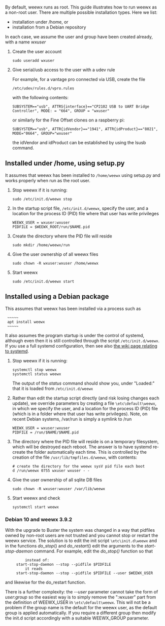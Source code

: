 By default, weewx runs as root.  This guide illustrates how to run weewx as a non-root user. There are multiple possible installation types. Here we list:
* installation under /home, or
* installation from a Debian repository

In each case, we assume the user and group have been created already, with a name _wxuser_

1.  Create the user account

     ~~~~~
     sudo useradd wxuser
     ~~~~~

2.  Give serial/usb access to the user with a udev rule

    For example, for a vantage pro connected via USB, create the file

     ~~~~~
     /etc/udev/rules.d/vpro.rules
     ~~~~~

    with the following contents:

     ~~~~~
     SUBSYSTEM=="usb", ATTRS{interface}=="CP2102 USB to UART Bridge Controller", MODE: = "664", GROUP = "wxuser"
     ~~~~~
 
    or similarly for the Fine Offset clones on a raspberry pi:

     ~~~~~
     SUBSYSTEM=="usb", ATTR{idVendor}=="1941", ATTR{idProduct}=="8021", MODE="0664", GROUP="wxuser"
     ~~~~~

    the idVendor and idProduct can be established by using the lsusb command.

## Installed under /home, using setup.py
 It assumes that weewx has been installed to `/home/weewx` using setup.py and works properly when run as the root user.

1.  Stop weewx if it is running:

     ~~~~~
     sudo /etc/init.d/weewx stop
     ~~~~~


3.  In the startup script file, `/etc/init.d/weewx`, specify the user, and a location for
the process ID (PID) file where that user has write privileges

     ~~~~~
     WEEWX_USER = wxuser:wxuser
     PIDFILE = $WEEWX_ROOT/run/$NAME.pid
     ~~~~~

4.  Create the directory where the PID file will reside

     ~~~~~
     sudo mkdir /home/weewx/run
     ~~~~~

5.  Give the user ownership of all weewx files

     ~~~~~
     sudo chown -R wxuser:wxuser /home/weewx
     ~~~~~



7.  Start weewx

     ~~~~~
     sudo /etc/init.d/weewx start
     ~~~~~

## Installed using a Debian package

This assumes that weewx has been installed via a process such as 

     ~~~~~
     apt install weewx
     ~~~~~

It also assumes the program startup is under the control of systemd, although even then it is still controlled through the script  `/etc/init.d/weewx`.  If you use a full systemd configuration, then see also [the wiki page relating to systemd](../systemd#to-run-as-a-non-root-user).

1.  Stop weewx if it is running:

     ~~~~~
     systemctl stop weewx 
     systemctl status weewx 
     ~~~~~
     The output of the _status_ command should show you, under "Loaded:" that it is loaded from `/etc/init.d/weewx`

2.  Rather than edit the startup script directly (and risk losing changes each update), we override parameters by creating a file `\etc\default\weewx`, in which we specify the user, and a location for
the process ID (PID) file (which is in a folder where that user has write privileges). Note, on recent Debian systems, /var/run is simply a symlink to /run

     ~~~~~
     WEEWX_USER = wxuser:wxuser
     PIDFILE = /run/$NAME/$NAME.pid
     ~~~~~

4.  The directory where the PID file will reside is on a temporary filesystem, which will be destroyed each reboot.
The answer is to have systemd re-create the folder automatically each time. This is controlled  by the creation of the file `/usr/lib/tmpfiles.d/weewx`, with contents:

     ~~~~~
    # create the directory for the weewx sysV pid file each boot
    d /run/weewx 0755 wxuser wxuser - -
     ~~~~~

5.  Give the user ownership of all sqlite DB files

     ~~~~~
     sudo chown -R wxuser:wxuser /var/lib/weewx
     ~~~~~

7.  Start weewx and check

     ~~~~~
     systemctl start weewx 
     ~~~~~
### Debian 10 and weewx 3.9.2
With the upgrade to Buster the system was changed in a way that pidfiles owned by non-root users are not trusted and you cannot stop or restart the weewx service.
The solution is to edit the init script `\etc\init.d\weewx` and in the functions _do_stop_() and _do_restart_() edit the arguments to the _start-stop-daemon_ command. For example, edit the _do_stop()_ function so that

~~~~~
         instead of:
     start-stop-daemon --stop --pidfile $PIDFILE
         it reads 
     start-stop-daemon --stop --pidfile $PIDFILE --user $WEEWX_USER
~~~~~

and likewise for the do_restart function.

There is a further complexity: the _--user_ parameter cannot take the form of _user:group_ so the easiest way is to simply remove the ":wxuser" part from the definition of WEEWX_USER in `\etc\default\weewx`.
This will not be a problem  if the group name is the default for the weewx user, as the default group is applied automatically. If you require a different group then modify the init.d script accordingly with a suitable WEEWX_GROUP parameter.